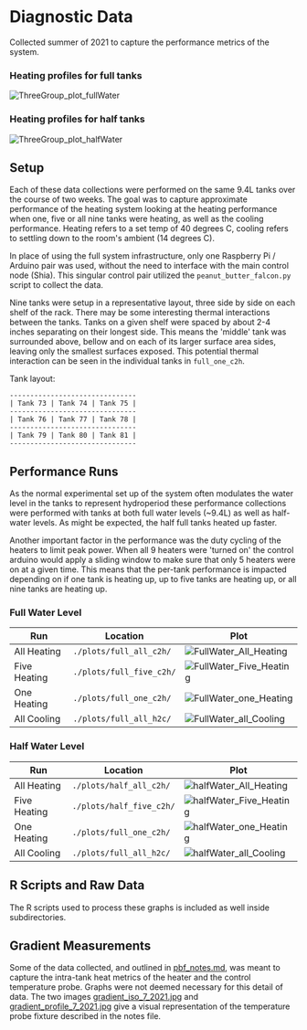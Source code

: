 # Diagnostic Data
Collected summer of 2021 to capture the performance metrics of the system.  

### Heating profiles for full tanks
![ThreeGroup_plot_fullWater](./plots/mega_fullTanks__all.png)
### Heating profiles for half tanks
![ThreeGroup_plot_halfWater](./plots/mega_halfTanks__all.png) 

## Setup
Each of these data collections were performed on the same 9.4L tanks over the course of two weeks. The goal was to capture approximate performance of the heating system looking at the heating performance when one, five or all nine tanks were heating, as well as the cooling performance. Heating refers to a set temp of 40 degrees C, cooling refers to settling down to the room's ambient (14 degrees C).

In place of using the full system infrastructure, only one Raspberry Pi / Arduino pair was used, without the need to interface with the main control node (Shia). This singular control pair utilized the `peanut_butter_falcon.py` script to collect the data.

Nine tanks were setup in a representative layout, three side by side on each shelf of the rack. There may be some interesting thermal interactions between the tanks. Tanks on a given shelf were spaced by about 2-4 inches separating on their longest side. This means the 'middle' tank was surrounded above, bellow and on each of its larger surface area sides, leaving only the smallest surfaces exposed. This potential thermal interaction can be seen in the individual tanks in `full_one_c2h`.

Tank layout:  

    -------------------------------
    | Tank 73 | Tank 74 | Tank 75 |
    -------------------------------
    | Tank 76 | Tank 77 | Tank 78 |
    -------------------------------
    | Tank 79 | Tank 80 | Tank 81 |
    -------------------------------

## Performance Runs
As the normal experimental set up of the system often modulates the water level in the tanks to represent hydroperiod these performance collections were performed with tanks at both full water levels (~9.4L) as well as half-water levels. As might be expected, the half full tanks heated up faster.  

Another important factor in the performance was the duty cycling of the heaters to limit peak power. When all 9 heaters were 'turned on' the control arduino would apply a sliding window to make sure that only 5 heaters were on at a given time. This means that the per-tank performance is impacted depending on if one tank is heating up, up to five tanks are heating up, or all nine tanks are heating up.

### Full Water Level

| Run | Location | Plot |
|-----|----------|------|
| All Heating | `./plots/full_all_c2h/` | ![FullWater_All_Heating](./plots/full_all_c2h/full_all_c2h_stat_profile.png) |
| Five Heating | `./plots/full_five_c2h/` | ![FullWater_Five_Heating](./plots/full_five_c2h/full_five_c2h_stat_profile.png) |
| One Heating | `./plots/full_one_c2h/` | ![FullWater_one_Heating](./plots/full_one_c2h/full_one_c2h_stat_profile.png) |
| All Cooling | `./plots/full_all_h2c/` | ![FullWater_all_Cooling](./plots/full_all_h2c/full_all_h2c_stat_profile.png) |

### Half Water Level
| Run | Location | Plot |
|-----|----------|------|
| All Heating | `./plots/half_all_c2h/` | ![halfWater_All_Heating](./plots/half_all_c2h/half_all_c2h_stat_profile.png) |
| Five Heating | `./plots/half_five_c2h/` | ![halfWater_Five_Heating](./plots/half_five_c2h/half_five_c2h_stat_profile.png) |
| One Heating | `./plots/full_one_c2h/` | ![halfWater_one_Heating](./plots/half_one_c2h/half_one_c2h_stat_profile.png) |
| All Cooling | `./plots/full_all_h2c/` | ![halfWater_all_Cooling](./plots/half_all_h2c/half_all_h2c_stat_profile.png) |

## R Scripts and Raw Data
The R scripts used to process these graphs is included as well inside subdirectories.

## Gradient Measurements
Some of the data collected, and outlined in [pbf_notes.md](./pbf_notes.md), was meant to capture the intra-tank heat metrics of the heater and the control temperature probe. Graphs were not deemed necessary for this detail of data. The two images [gradient_iso_7_2021.jpg](gradient_iso_7_2021.jpg) and [gradient_profile_7_2021.jpg](gradient_profile_7_2021.jpg) give a visual representation of the temperature probe fixture described in the notes file.

